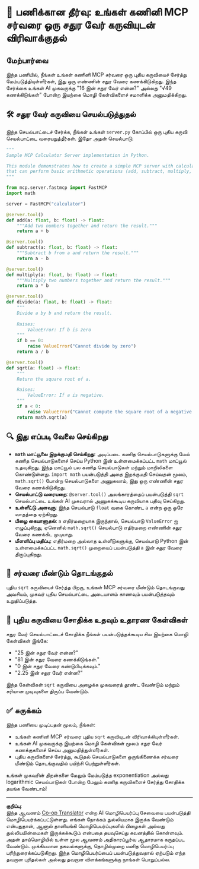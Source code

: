 <!--
CO_OP_TRANSLATOR_METADATA:
{
  "original_hash": "e9490aedc71f99bc774af57b207a7adb",
  "translation_date": "2025-10-11T11:42:37+00:00",
  "source_file": "03-GettingStarted/07-aitk/solution/README.md",
  "language_code": "ta"
}
-->
# 📘 பணிக்கான தீர்வு: உங்கள் கணினி MCP சர்வரை ஒரு சதுர வேர் கருவியுடன் விரிவாக்குதல்

## மேற்பார்வை
இந்த பணியில், நீங்கள் உங்கள் கணினி MCP சர்வரை ஒரு புதிய கருவியைச் சேர்த்து மேம்படுத்தியுள்ளீர்கள், இது ஒரு எண்ணின் சதுர வேரை கணக்கிடுகிறது. இந்த சேர்க்கை உங்கள் AI முகவருக்கு "16 இன் சதுர வேர் என்ன?" அல்லது "√49 கணக்கிடுங்கள்" போன்ற இயற்கை மொழி கேள்விகளைச் சமாளிக்க அனுமதிக்கிறது.

## 🛠️ சதுர வேர் கருவியை செயல்படுத்துதல்
இந்த செயல்பாட்டைச் சேர்க்க, நீங்கள் உங்கள் `server.py` கோப்பில் ஒரு புதிய கருவி செயல்பாட்டை வரையறுத்தீர்கள். இதோ அதன் செயல்பாடு:

```python
"""
Sample MCP Calculator Server implementation in Python.

This module demonstrates how to create a simple MCP server with calculator tools
that can perform basic arithmetic operations (add, subtract, multiply, divide).
"""

from mcp.server.fastmcp import FastMCP
import math

server = FastMCP("calculator")

@server.tool()
def add(a: float, b: float) -> float:
    """Add two numbers together and return the result."""
    return a + b

@server.tool()
def subtract(a: float, b: float) -> float:
    """Subtract b from a and return the result."""
    return a - b

@server.tool()
def multiply(a: float, b: float) -> float:
    """Multiply two numbers together and return the result."""
    return a * b

@server.tool()
def divide(a: float, b: float) -> float:
    """
    Divide a by b and return the result.
    
    Raises:
        ValueError: If b is zero
    """
    if b == 0:
        raise ValueError("Cannot divide by zero")
    return a / b

@server.tool()
def sqrt(a: float) -> float:
    """
    Return the square root of a.

    Raises:
        ValueError: If a is negative.
    """
    if a < 0:
        raise ValueError("Cannot compute the square root of a negative number.")
    return math.sqrt(a)
```

## 🔍 இது எப்படி வேலை செய்கிறது

- **`math` மாட்யூலை இறக்குமதி செய்கிறது**: அடிப்படை கணித செயல்பாடுகளுக்கு மேல் கணித செயல்பாடுகளைச் செய்ய Python இன் உள்ளமைக்கப்பட்ட `math` மாட்யூல் உதவுகிறது. இந்த மாட்யூல் பல கணித செயல்பாடுகள் மற்றும் மாறிலிகளை கொண்டுள்ளது. `import math` பயன்படுத்தி அதை இறக்குமதி செய்வதன் மூலம், `math.sqrt()` போன்ற செயல்பாடுகளை அணுகலாம், இது ஒரு எண்ணின் சதுர வேரை கணக்கிடுகிறது.
- **செயல்பாட்டு வரையறை**: `@server.tool()` அலங்காரத்தைப் பயன்படுத்தி `sqrt` செயல்பாட்டை உங்கள் AI முகவரால் அணுகக்கூடிய கருவியாக பதிவு செய்கிறது.
- **உள்ளீட்டு அளவுரு**: இந்த செயல்பாடு `float` வகை கொண்ட `a` என்ற ஒரு ஒரே வாதத்தை ஏற்கிறது.
- **பிழை கையாளுதல்**: `a` எதிர்மறையாக இருந்தால், செயல்பாடு `ValueError` ஐ எழுப்புகிறது, ஏனெனில் `math.sqrt()` செயல்பாடு எதிர்மறை எண்ணின் சதுர வேரை கணக்கிட முடியாது.
- **மீளளிப்பு மதிப்பு**: எதிர்மறை அல்லாத உள்ளீடுகளுக்கு, செயல்பாடு Python இன் உள்ளமைக்கப்பட்ட `math.sqrt()` முறையைப் பயன்படுத்தி `a` இன் சதுர வேரை திருப்புகிறது.

## 🔄 சர்வரை மீண்டும் தொடங்குதல்
புதிய `sqrt` கருவியைச் சேர்த்த பிறகு, உங்கள் MCP சர்வரை மீண்டும் தொடங்குவது அவசியம், முகவர் புதிய செயல்பாட்டை அடையாளம் காணவும் பயன்படுத்தவும் உறுதிப்படுத்த.

## 💬 புதிய கருவியை சோதிக்க உதவும் உதாரண கேள்விகள்
சதுர வேர் செயல்பாட்டைச் சோதிக்க நீங்கள் பயன்படுத்தக்கூடிய சில இயற்கை மொழி கேள்விகள் இங்கே:

- "25 இன் சதுர வேர் என்ன?"
- "81 இன் சதுர வேரை கணக்கிடுங்கள்."
- "0 இன் சதுர வேரை கண்டுபிடிக்கவும்."
- "2.25 இன் சதுர வேர் என்ன?"

இந்த கேள்விகள் `sqrt` கருவியை அழைக்க முகவரைத் தூண்ட வேண்டும் மற்றும் சரியான முடிவுகளை திருப்ப வேண்டும்.

## ✅ சுருக்கம்
இந்த பணியை முடிப்பதன் மூலம், நீங்கள்:

- உங்கள் கணினி MCP சர்வரை புதிய `sqrt` கருவியுடன் விரிவாக்கியுள்ளீர்கள்.
- உங்கள் AI முகவருக்கு இயற்கை மொழி கேள்விகள் மூலம் சதுர வேர் கணக்குகளைச் செய்ய அனுமதித்துள்ளீர்கள்.
- புதிய கருவிகளைச் சேர்த்து, கூடுதல் செயல்பாடுகளை ஒருங்கிணைக்க சர்வரை மீண்டும் தொடங்குவதில் பயிற்சி பெற்றுள்ளீர்கள்.

உங்கள் முகவரின் திறன்களை மேலும் மேம்படுத்த exponentiation அல்லது logarithmic செயல்பாடுகள் போன்ற மேலும் கணித கருவிகளைச் சேர்த்து சோதிக்க தயங்க வேண்டாம்!

---

**குறிப்பு**:  
இந்த ஆவணம் [Co-op Translator](https://github.com/Azure/co-op-translator) என்ற AI மொழிபெயர்ப்பு சேவையை பயன்படுத்தி மொழிபெயர்க்கப்பட்டுள்ளது. எங்கள் நோக்கம் துல்லியமாக இருக்க வேண்டும் என்பதுதான், ஆனால் தானியங்கி மொழிபெயர்ப்புகளில் பிழைகள் அல்லது துல்லியமின்மைகள் இருக்கக்கூடும் என்பதை தயவுசெய்து கவனத்தில் கொள்ளவும். அதன் தாய்மொழியில் உள்ள மூல ஆவணம் அதிகாரப்பூர்வ ஆதாரமாக கருதப்பட வேண்டும். முக்கியமான தகவல்களுக்கு, தொழில்முறை மனித மொழிபெயர்ப்பு பரிந்துரைக்கப்படுகிறது. இந்த மொழிபெயர்ப்பைப் பயன்படுத்துவதால் ஏற்படும் எந்த தவறான புரிதல்கள் அல்லது தவறான விளக்கங்களுக்கு நாங்கள் பொறுப்பல்ல.